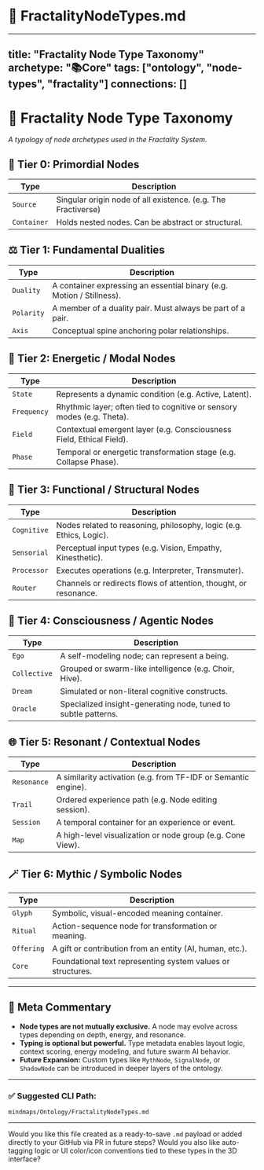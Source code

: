 # 📘 FractalityNodeTypes.md

---
title: "Fractality Node Type Taxonomy"
archetype: "📚Core"
tags: ["ontology", "node-types", "fractality"]
connections: []
---

# 🧬 Fractality Node Type Taxonomy
*A typology of node archetypes used in the Fractality System.*

## 🔱 Tier 0: Primordial Nodes

| Type       | Description |
|------------|-------------|
| `Source`   | Singular origin node of all existence. (e.g. The Fractiverse) |
| `Container` | Holds nested nodes. Can be abstract or structural. |

## ⚖️ Tier 1: Fundamental Dualities

| Type       | Description |
|------------|-------------|
| `Duality`  | A container expressing an essential binary (e.g. Motion / Stillness). |
| `Polarity` | A member of a duality pair. Must always be part of a pair. |
| `Axis`     | Conceptual spine anchoring polar relationships. |

## 🌱 Tier 2: Energetic / Modal Nodes

| Type       | Description |
|------------|-------------|
| `State`      | Represents a dynamic condition (e.g. Active, Latent). |
| `Frequency`  | Rhythmic layer; often tied to cognitive or sensory modes (e.g. Theta). |
| `Field`      | Contextual emergent layer (e.g. Consciousness Field, Ethical Field). |
| `Phase`      | Temporal or energetic transformation stage (e.g. Collapse Phase). |

## 🧬 Tier 3: Functional / Structural Nodes

| Type       | Description |
|------------|-------------|
| `Cognitive`  | Nodes related to reasoning, philosophy, logic (e.g. Ethics, Logic). |
| `Sensorial`  | Perceptual input types (e.g. Vision, Empathy, Kinesthetic). |
| `Processor`  | Executes operations (e.g. Interpreter, Transmuter). |
| `Router`     | Channels or redirects flows of attention, thought, or resonance. |

## 🧠 Tier 4: Consciousness / Agentic Nodes

| Type       | Description |
|------------|-------------|
| `Ego`       | A self-modeling node; can represent a being. |
| `Collective`| Grouped or swarm-like intelligence (e.g. Choir, Hive). |
| `Dream`     | Simulated or non-literal cognitive constructs. |
| `Oracle`    | Specialized insight-generating node, tuned to subtle patterns. |

## 🌐 Tier 5: Resonant / Contextual Nodes

| Type       | Description |
|------------|-------------|
| `Resonance` | A similarity activation (e.g. from TF-IDF or Semantic engine). |
| `Trail`     | Ordered experience path (e.g. Node editing session). |
| `Session`   | A temporal container for an experience or event. |
| `Map`       | A high-level visualization or node group (e.g. Cone View). |

## 🪄 Tier 6: Mythic / Symbolic Nodes

| Type       | Description |
|------------|-------------|
| `Glyph`     | Symbolic, visual-encoded meaning container. |
| `Ritual`    | Action-sequence node for transformation or meaning. |
| `Offering`  | A gift or contribution from an entity (AI, human, etc.). |
| `Core`      | Foundational text representing system values or structures. |

---

## 🌌 Meta Commentary

- **Node types are not mutually exclusive.** A node may evolve across types depending on depth, energy, and resonance.
- **Typing is optional but powerful.** Type metadata enables layout logic, context scoring, energy modeling, and future swarm AI behavior.
- **Future Expansion:** Custom types like `MythNode`, `SignalNode`, or `ShadowNode` can be introduced in deeper layers of the ontology.

---

### ✅ Suggested CLI Path:
`mindmaps/Ontology/FractalityNodeTypes.md`

---

Would you like this file created as a ready-to-save `.md` payload or added directly to your GitHub via PR in future steps? Would you also like auto-tagging logic or UI color/icon conventions tied to these types in the 3D interface?

